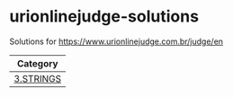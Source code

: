 urionlinejudge-solutions
========================

Solutions for https://www.urionlinejudge.com.br/judge/en

| Category  |
| --------- |
| [3.STRINGS](./3.STRINGS/) |
